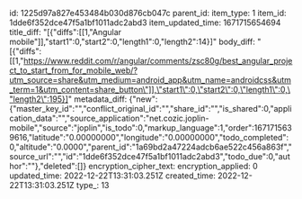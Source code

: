 id: 1225d97a827e453484b030d876cb047c
parent_id: 
item_type: 1
item_id: 1dde6f352dce47f5a1bf1011adc2abd3
item_updated_time: 1671715654694
title_diff: "[{\"diffs\":[[1,\"Angular mobile\"]],\"start1\":0,\"start2\":0,\"length1\":0,\"length2\":14}]"
body_diff: "[{\"diffs\":[[1,\"https://www.reddit.com/r/angular/comments/zsc80g/best_angular_project_to_start_from_for_mobile_web/?utm_source=share&utm_medium=android_app&utm_name=androidcss&utm_term=1&utm_content=share_button\"]],\"start1\":0,\"start2\":0,\"length1\":0,\"length2\":195}]"
metadata_diff: {"new":{"master_key_id":"","conflict_original_id":"","share_id":"","is_shared":0,"application_data":"","source_application":"net.cozic.joplin-mobile","source":"joplin","is_todo":0,"markup_language":1,"order":1671715639616,"latitude":"0.00000000","longitude":"0.00000000","todo_completed":0,"altitude":"0.0000","parent_id":"1a69bd2a47224adcb6ae522c456a863f","source_url":"","id":"1dde6f352dce47f5a1bf1011adc2abd3","todo_due":0,"author":""},"deleted":[]}
encryption_cipher_text: 
encryption_applied: 0
updated_time: 2022-12-22T13:31:03.251Z
created_time: 2022-12-22T13:31:03.251Z
type_: 13